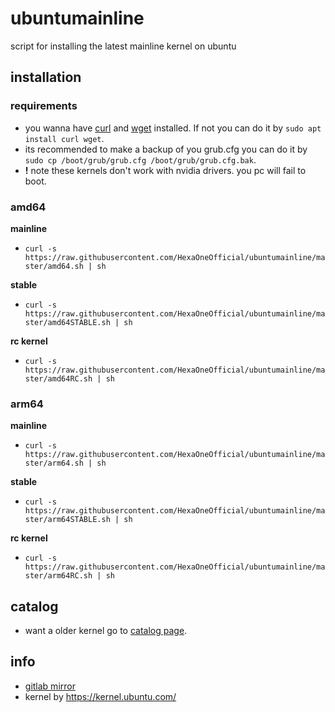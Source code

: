 # ubuntumainline
script for installing the latest mainline kernel on ubuntu 

## installation

### requirements

- you wanna have [curl](https://curl.haxx.se/) and [wget](https://www.gnu.org/software/wget/) installed. If not you can do it by `sudo apt install curl wget`.
- its recommended to make a backup of you grub.cfg you can do it by `sudo cp /boot/grub/grub.cfg /boot/grub/grub.cfg.bak`.
- **!** note these kernels don't work with nvidia drivers. you pc will fail to boot.

### amd64

**mainline**

- `curl -s https://raw.githubusercontent.com/HexaOneOfficial/ubuntumainline/master/amd64.sh | sh`

**stable**

- `curl -s https://raw.githubusercontent.com/HexaOneOfficial/ubuntumainline/master/amd64STABLE.sh | sh`

**rc kernel**

- `curl -s https://raw.githubusercontent.com/HexaOneOfficial/ubuntumainline/master/amd64RC.sh | sh`

### arm64

**mainline**

- `curl -s https://raw.githubusercontent.com/HexaOneOfficial/ubuntumainline/master/arm64.sh | sh`

**stable**

- `curl -s https://raw.githubusercontent.com/HexaOneOfficial/ubuntumainline/master/arm64STABLE.sh | sh`

**rc kernel**

- `curl -s https://raw.githubusercontent.com/HexaOneOfficial/ubuntumainline/master/arm64RC.sh | sh`

## catalog

- want a older kernel go to [catalog page](./catalog/README.md).

## info

- [gitlab mirror](https://gitlab.com/HexaOneOfficial/ubuntumainline)
- kernel by https://kernel.ubuntu.com/
